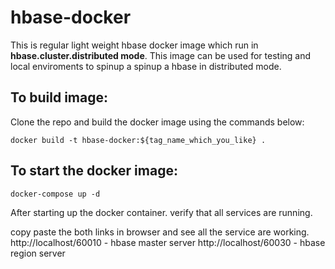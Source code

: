 # hbase-docker

This is regular light weight hbase docker image which run in **hbase.cluster.distributed mode**. This image can be used for testing and local enviroments to spinup a spinup a hbase in distributed mode.


## To build image:
Clone the repo and build the docker image using the commands below:

```
docker build -t hbase-docker:${tag_name_which_you_like} .
```

## To start the docker image:

```
docker-compose up -d
```

After starting up the docker container. verify that all services are running.

copy paste the both links in browser and see all the service are working.
http://localhost/60010 - hbase master server
http://localhost/60030 - hbase region server
